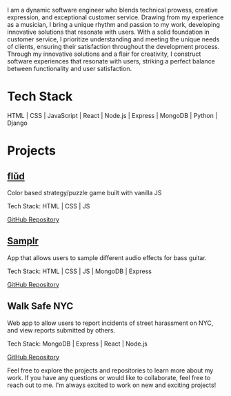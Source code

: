 I am a dynamic software engineer who blends technical prowess, creative expression, and exceptional customer service. Drawing from my experience as a musician, I bring a unique rhythm and passion to my work, developing innovative solutions that resonate with users. With a solid foundation in customer service, I prioritize understanding and meeting the unique needs of clients, ensuring their satisfaction throughout the development process. Through my innovative solutions and a flair for creativity, I construct software experiences that resonate with users, striking a perfect balance between functionality and user satisfaction.

# Tech Stack
HTML |
CSS |
JavaScript |
React |
Node.js |
Express |
MongoDB |
Python |
Django 


# Projects

## [flŭd](https://flud.surge.sh/)

Color based strategy/puzzle game built with vanilla JS

Tech Stack: HTML | CSS | JS

[GitHub Repository](https://github.com/vinceoct/flud)

## [Samplr](https://samplr-production.up.railway.app/)

App that allows users to sample different audio effects for bass guitar. 

Tech Stack: HTML | CSS | JS | MongoDB | Express

[GitHub Repository](https://github.com/vinceoct/Samplr)

## Walk Safe NYC

Web app to allow users to report incidents of street harassment on NYC, and view reports submitted by others. 

Tech Stack: MongoDB | Express | React | Node.js

[GitHub Repository](https://github.com/vinceoct/walksafeNYC)

Feel free to explore the projects and repositories to learn more about my work. If you have any questions or would like to collaborate, feel free to reach out to me. I'm always excited to work on new and exciting projects!
<!--
**vinceoct/vinceoct** is a ✨ _special_ ✨ repository because its `README.md` (this file) appears on your GitHub profile.

Here are some ideas to get you started:

- 🔭 I’m currently working on ...
- 🌱 I’m currently learning ...
- 👯 I’m looking to collaborate on ...
- 🤔 I’m looking for help with ...
- 💬 Ask me about ...
- 📫 How to reach me: ...
- 😄 Pronouns: ...
- ⚡ Fun fact: ...
-->
